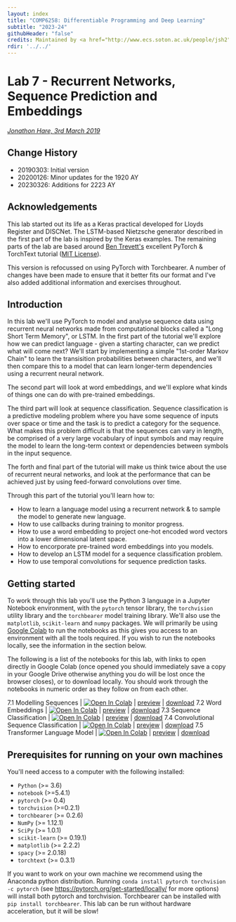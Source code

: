 ```yaml
---
layout: index
title: "COMP6258: Differentiable Programming and Deep Learning"
subtitle: "2023-24"
githubHeader: "false"
credits: Maintained by <a href="http://www.ecs.soton.ac.uk/people/jsh2">Professor Jonathon Hare</a> and <a href="http://www.ecs.soton.ac.uk/people/am8n17">Dr Antonia Marcu</a>.
rdir: '../../'
---
```


# Lab 7 - Recurrent Networks, Sequence Prediction and Embeddings

_[Jonathon Hare, 3rd March 2019](https://github.com/ecs-vlc/COMP6258)_

## Change History

- 20190303: Initial version
- 20200126: Minor updates for the 1920 AY
- 20230326: Additions for 2223 AY

## Acknowledgements
This lab started out its life as a Keras practical developed for Lloyds Register and DISCNet. The LSTM-based Nietzsche generator described in the first part of the lab is inspired by the Keras examples. The remaining parts of the lab are based around [Ben Trevett's](https://github.com/bentrevett/pytorch-sentiment-analysis) excellent PyTorch & TorchText tutorial ([MIT License](https://github.com/bentrevett/pytorch-sentiment-analysis/blob/master/LICENSE)). 

This version is refocussed on using PyTorch with Torchbearer. A number of changes have been made to ensure that it better fits our format and I've also added additional information and exercises throughout. 

## Introduction
In this lab we'll use PyTorch to model and analyse sequence data using recurrent neural networks made from computational blocks called a "Long Short Term Memory", or LSTM. In the first part of the tutorial we'll explore how we can predict language - given a starting character, can we predict what will come next? We'll start by implementing a simple "1st-order Markov Chain" to learn the transisition probabilities between characters, and we'll then compare this to a model that can learn longer-term dependencies using a recurrent neural network.

The second part will look at word embeddings, and we'll explore what kinds of things one can do with pre-trained embeddings.

The third part will look at sequence classification. Sequence classification is a predictive modeling problem where you have some sequence of inputs over space or time and the task is to predict a category for the sequence. What makes this problem difficult is that the sequences can vary in length, be comprised of a very large vocabulary of input symbols and may require the model to learn the long-term context or dependencies between symbols in the input sequence.

The forth and final part of the tutorial will make us think twice about the use of recurrent neural networks, and look at the performance that can be achieved just by using feed-forward convolutions over time.

Through this part of the tutorial you'll learn how to:

* How to learn a language model using a recurrent network & to sample the model to generate new language.
* How to use callbacks during training to monitor progress.
* How to use a word embedding to project one-hot encoded word vectors into a lower dimensional latent space.
* How to encorporate pre-trained word embeddings into you models.
* How to develop an LSTM model for a sequence classification problem.
* How to use temporal convolutions for sequence prediction tasks.


## Getting started
To work through this lab you'll use the Python 3 language in a Jupyter Notebook environment, with the `pytorch` tensor library, the `torchvision` utility library and the `torchbearer` model training library. We'll also use the `matplotlib`, `scikit-learn` and `numpy` packages. We will primarily be using [Google Colab](http://colab.research.google.com/) to run the notebooks as this gives you access to an environment with all the tools required. If you wish to run the notebooks locally, see the information in the section below.

The following is a list of the notebooks for this lab, with links to open directly in Google Colab (once opened you should immediately save a copy in your Google Drive otherwise anything you do will be lost once the browser closes), or to download locally. You should work through the notebooks in numeric order as they follow on from each other. 

7.1 Modelling Sequences | [![Open In Colab](https://colab.research.google.com/assets/colab-badge.svg)](https://colab.research.google.com/github/ecs-vlc/COMP6258/blob/master/docs/labs/lab7/7_1_SequenceModelling.ipynb) | [preview](https://github.com/ecs-vlc/COMP6258/blob/master/docs/labs/lab7/7_1_SequenceModelling.ipynb) | [download](https://raw.githubusercontent.com/ecs-vlc/COMP6258/master/docs/labs/lab7/7_1_SequenceModelling.ipynb)
7.2 Word Embeddings | [![Open In Colab](https://colab.research.google.com/assets/colab-badge.svg)](https://colab.research.google.com/github/ecs-vlc/COMP6258/blob/master/docs/labs/lab7/7_2_WordEmbeddings.ipynb) | [preview](https://github.com/ecs-vlc/COMP6258/blob/master/docs/labs/lab7/7_2_WordEmbeddings.ipynb) | [download](https://raw.githubusercontent.com/ecs-vlc/COMP6258/master/docs/labs/lab7/7_2_WordEmbeddings.ipynb)
7.3 Sequence Classification | [![Open In Colab](https://colab.research.google.com/assets/colab-badge.svg)](https://colab.research.google.com/github/ecs-vlc/COMP6258/blob/master/docs/labs/lab7/7_3_SequenceClassification.ipynb) | [preview](https://github.com/ecs-vlc/COMP6258/blob/master/docs/labs/lab7/7_3_SequenceClassification.ipynb) | [download](https://raw.githubusercontent.com/ecs-vlc/COMP6258/master/docs/labs/lab7/7_3_SequenceClassification.ipynb)
7.4 Convolutional Sequence Classification | [![Open In Colab](https://colab.research.google.com/assets/colab-badge.svg)](https://colab.research.google.com/github/ecs-vlc/COMP6258/blob/master/docs/labs/lab7/7_4_CNNSequenceClassification.ipynb) | [preview](https://github.com/ecs-vlc/COMP6258/blob/master/docs/labs/lab7/7_4_CNNSequenceClassification.ipynb) | [download](https://raw.githubusercontent.com/ecs-vlc/COMP6258/master/docs/labs/lab7/7_4_CNNSequenceClassification.ipynb)
7.5 Transformer Language Model | [![Open In Colab](https://colab.research.google.com/assets/colab-badge.svg)](https://colab.research.google.com/github/ecs-vlc/COMP6258/blob/master/docs/labs/lab7/7_5_TransformerLM.ipynb) | [preview](https://github.com/ecs-vlc/COMP6258/blob/master/docs/labs/lab7/7_5_TransformerLM.ipynb) | [download](https://raw.githubusercontent.com/ecs-vlc/COMP6258/master/docs/labs/lab7/7_5_TransformerLM.ipynb)

## Prerequisites for running on your own machines
You'll need access to a computer with the following installed:

- `Python` (>= 3.6)
- `notebook` (>=5.4.1)
- `pytorch` (>= 0.4)
- `torchvision` (>=0.2.1)
- `torchbearer` (>= 0.2.6)
- `NumPy` (>= 1.12.1)
- `SciPy` (>= 1.0.1)
- `scikit-learn` (>= 0.19.1)
- `matplotlib` (>= 2.2.2)
- `spacy` (>= 2.0.18)
- `torchtext` (>= 0.3.1)

If you want to work on your own machine we recommend using the Anaconda python distribution. Running `conda install pytorch torchvision -c pytorch` (see https://pytorch.org/get-started/locally/ for more options) will install both pytorch and torchvision. Torchbearer can be installed with `pip install torchbearer`. This lab can be run without hardware acceleration, but it will be slow!
